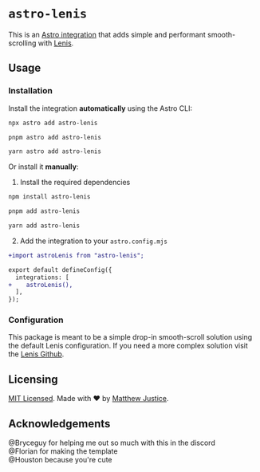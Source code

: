 # `astro-lenis`

This is an [Astro integration](https://docs.astro.build/en/guides/integrations-guide/) that adds simple and performant smooth-scrolling with [Lenis](https://lenis.darkroom.engineering/).

## Usage

### Installation

Install the integration **automatically** using the Astro CLI:

```bash
npx astro add astro-lenis
```

```bash
pnpm astro add astro-lenis
```

```bash
yarn astro add astro-lenis
```

Or install it **manually**:

1. Install the required dependencies

```bash
npm install astro-lenis
```

```bash
pnpm add astro-lenis
```

```bash
yarn add astro-lenis
```

2. Add the integration to your `astro.config.mjs`

```diff
+import astroLenis from "astro-lenis";

export default defineConfig({
  integrations: [
+    astroLenis(),
  ],
});
```

### Configuration

This package is meant to be a simple drop-in smooth-scroll solution using the default Lenis configuration. If you need a more complex solution visit the [Lenis Github](https://github.com/darkroomengineering/lenis).

## Licensing

[MIT Licensed](https://github.com/TODO:/blob/main/LICENSE). Made with ❤️ by [Matthew Justice](https://github.com/JusticeMatthew).

## Acknowledgements

@Bryceguy for helping me out so much with this in the discord<br/>
@Florian for making the template<br/>
@Houston because you're cute

